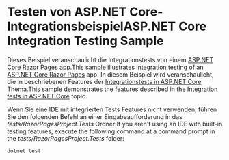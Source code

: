 # <a name="aspnet-core-integration-testing-sample"></a><span data-ttu-id="939e7-101">Testen von ASP.NET Core-Integrationsbeispiel</span><span class="sxs-lookup"><span data-stu-id="939e7-101">ASP.NET Core Integration Testing Sample</span></span>

<span data-ttu-id="939e7-102">Dieses Beispiel veranschaulicht die Integrationstests von einem [ASP.NET Core Razor Pages](https://docs.microsoft.com/aspnet/core/mvc/razor-pages) app.</span><span class="sxs-lookup"><span data-stu-id="939e7-102">This sample illustrates integration testing of an [ASP.NET Core Razor Pages](https://docs.microsoft.com/aspnet/core/mvc/razor-pages) app.</span></span> <span data-ttu-id="939e7-103">In diesem Beispiel wird veranschaulicht, die in beschriebenen Features der [Integrationstests in ASP.NET Core](https://docs.microsoft.com/aspnet/core/test/integration-tests) Thema.</span><span class="sxs-lookup"><span data-stu-id="939e7-103">This sample demonstrates the features described in the [Integration tests in ASP.NET Core](https://docs.microsoft.com/aspnet/core/test/integration-tests) topic.</span></span>

<span data-ttu-id="939e7-104">Wenn Sie eine IDE mit integrierten Tests Features nicht verwenden, führen Sie den folgenden Befehl an einer Eingabeaufforderung in das *tests/RazorPagesProject.Tests* Ordner:</span><span class="sxs-lookup"><span data-stu-id="939e7-104">If you aren't using an IDE with built-in testing features, execute the following command at a command prompt in the *tests/RazorPagesProject.Tests* folder:</span></span>

```console
dotnet test
```
